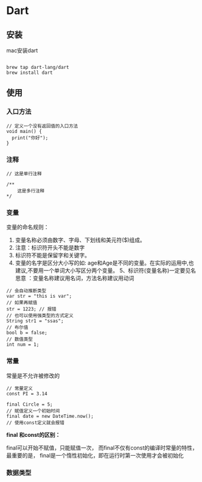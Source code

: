 # Dart

## 安装

mac安装dart

```shell

brew tap dart-lang/dart
brew install dart

```

## 使用

### 入口方法

```
// 定义一个没有返回值的入口方法
void main() {
  print("你好");
}

```


### 注释

```
// 这是单行注释

/**
    这是多行注释
*/

```

### 变量

变量的命名规则：

1. 变量名称必须由数字、字母、下划线和美元符($)组成。
2. 注意：标识符开头不能是数字
3. 标识符不能是保留字和关键字。
4. 变量的名字是区分大小写的如: age和Age是不同的变量。在实际的运用中,也建议,不要用一个单词大小写区分两个变量。
5、标识符(变量名称)一定要见名思意 ：变量名称建议用名词，方法名称建议用动词  

```
// 会自动推断类型
var str = "this is var";
// 如果再赋值
str = 1223; // 报错
// 也可以使用强类型的方式定义
String str1 = "ssas";
// 布尔值
bool b = false;
// 数值类型
int num = 1;
```

### 常量

常量是不允许被修改的

```
// 常量定义
const PI = 3.14

final Circle = 5;
// 赋值定义一个初始时间
final date = new DateTime.now();
// 使用const定义就会报错

```

**final 和const的区别：**

final可以开始不赋值，只能赋值一次，
而final不仅有const的编译时常量的特性，最重要的是，
final是一个惰性初始化，即在运行时第一次使用才会被初始化

### 数据类型

